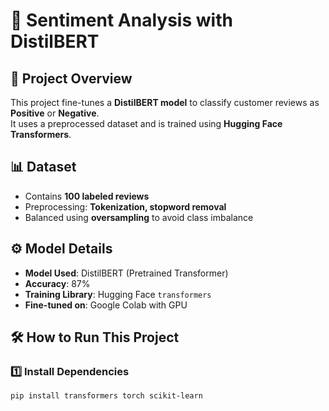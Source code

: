 # 📝 Sentiment Analysis with DistilBERT

## 🚀 Project Overview
This project fine-tunes a **DistilBERT model** to classify customer reviews as **Positive** or **Negative**.  
It uses a preprocessed dataset and is trained using **Hugging Face Transformers**.

## 📊 Dataset
- Contains **100 labeled reviews**  
- Preprocessing: **Tokenization, stopword removal**  
- Balanced using **oversampling** to avoid class imbalance  

## ⚙️ Model Details
- **Model Used**: DistilBERT (Pretrained Transformer)
- **Accuracy**: 87%
- **Training Library**: Hugging Face `transformers`
- **Fine-tuned on**: Google Colab with GPU

## 🛠️ How to Run This Project
### **1️⃣ Install Dependencies**
```sh
pip install transformers torch scikit-learn
